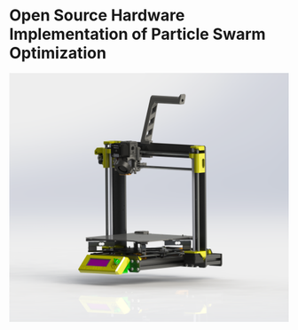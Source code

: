 # Open Source Hardware Implementation of Particle Swarm Optimization

<img src="/image/v1.png" alt="v1" />